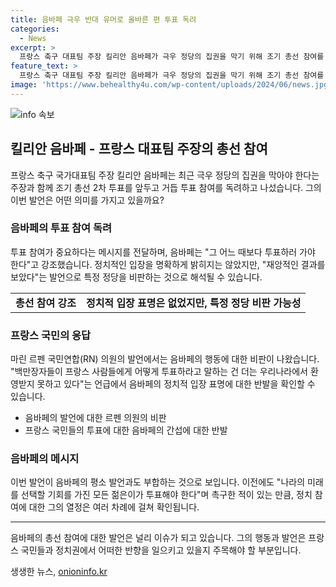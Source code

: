 ```yaml
---
title: 음바페 극우 반대 유머로 올바른 편 투표 독려
categories:
  - News
excerpt: >
  프랑스 축구 대표팀 주장 킬리안 음바페가 극우 정당의 집권을 막기 위해 조기 총선 참여를 촉구하며 논란이 되고 있다. 유럽축구선수권대회 중 기자회견에서 음바페는 투표 참여를 촉구하고 재앙적인 결과를 보았다고 밝히며 특정 정당을 언급하진 않았지만 힌트를 주기도 했다. 그러나 극우 정당의 의원은 축구선수들의 투표 촉구에 대해 비판적인 발언을 하며 논란을 일으키고 있다.
feature_text: >
  프랑스 축구 대표팀 주장 킬리안 음바페가 극우 정당의 집권을 막기 위해 조기 총선 참여를 촉구하며 논란이 되고 있다. 유럽축구선수권대회 중 기자회견에서 음바페는 투표 참여를 촉구하고 재앙적인 결과를 보았다고 밝히며 특정 정당을 언급하진 않았지만 힌트를 주기도 했다. 그러나 극우 정당의 의원은 축구선수들의 투표 촉구에 대해 비판적인 발언을 하며 논란을 일으키고 있다.
image: 'https://www.behealthy4u.com/wp-content/uploads/2024/06/news.jpg'
---
```


<p><img src="https://www.behealthy4u.com/wp-content/uploads/2024/06/news.jpg" alt="info 속보" /></p>

<h2 data-ke-size="size26">킬리안 음바페 - 프랑스 대표팀 주장의 총선 참여</h2>

<p data-ke-size="size16">프랑스 축구 국가대표팀 주장 킬리안 음바페는 최근 극우 정당의 집권을 막아야 한다는 주장과 함께 조기 총선 2차 투표를 앞두고 거듭 투표 참여를 독려하고 나섰습니다. 그의 이번 발언은 어떤 의미를 가지고 있을까요? </p>

<h3 data-ke-size="size24">음바페의 투표 참여 독려</h3>

<p data-ke-size="size16">투표 참여가 중요하다는 메시지를 전달하며, 음바페는 "그 어느 때보다 투표하러 가야 한다"고 강조했습니다. 정치적인 입장을 명확하게 밝히지는 않았지만, "재앙적인 결과를 보았다"는 발언으로 특정 정당을 비판하는 것으로 해석될 수 있습니다.</p>

<table>
    <tr>
        <td style="text-align: center; height: 17px;"><b>총선 참여 강조</b></td>
        <td style="text-align: center; height: 17px;"><b>정치적 입장 표명은 없었지만, 특정 정당 비판 가능성</b></td>
    </tr>
</table>

<h3 data-ke-size="size24">프랑스 국민의 응답</h3>

<p data-ke-size="size16">마린 르펜 국민연합(RN) 의원의 발언에서는 음바페의 행동에 대한 비판이 나왔습니다. "백만장자들이 프랑스 사람들에게 어떻게 투표하라고 말하는 건 더는 우리나라에서 환영받지 못하고 있다"는 언급에서 음바페의 정치적 입장 표명에 대한 반발을 확인할 수 있습니다.</p>

<ul>
    <li>음바페의 발언에 대한 르펜 의원의 비판</li>
    <li>프랑스 국민들의 투표에 대한 음바페의 간섭에 대한 반발</li>
</ul>

<h3 data-ke-size="size24">음바페의 메시지</h3>

<p data-ke-size="size16">이번 발언이 음바페의 평소 발언과도 부합하는 것으로 보입니다. 이전에도 "나라의 미래를 선택할 기회를 가진 모든 젊은이가 투표해야 한다"며 촉구한 적이 있는 만큼, 정치 참여에 대한 그의 열정은 여러 차례에 걸쳐 확인됩니다.</p>

<hr>

<p data-ke-size="size16">음바페의 총선 참여에 대한 발언은 널리 이슈가 되고 있습니다. 그의 행동과 발언은 프랑스 국민들과 정치권에서 어떠한 반향을 일으키고 있을지 주목해야 할 부분입니다.</p>
생생한 뉴스, <a href="https://onioninfo.kr" rel="dofollow">onioninfo.kr</a>


